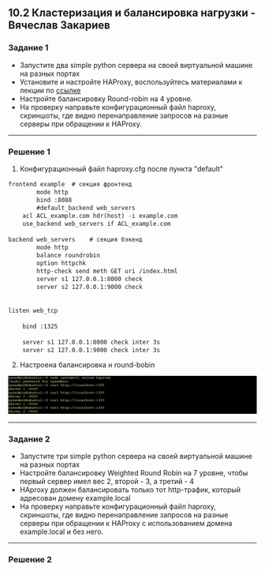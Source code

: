 ## 10.2 Кластеризация и балансировка нагрузки - Вячеслав Закариев

### Задание 1
- Запустите два simple python сервера на своей виртуальной машине на разных портах
- Установите и настройте HAProxy, воспользуйтесь материалами к лекции по [ссылке](https://github.com/netology-code/sflt-homeworks/tree/main/2)
- Настройте балансировку Round-robin на 4 уровне.
- На проверку направьте конфигурационный файл haproxy, скриншоты, где видно перенаправление запросов на разные серверы при обращении к HAProxy.

---

### Решение 1

1. Конфигурационный файл haproxy.cfg после пункта "default"

```
frontend example  # секция фронтенд
        mode http
        bind :8088
        #default_backend web_servers
	acl ACL_example.com hdr(host) -i example.com
	use_backend web_servers if ACL_example.com

backend web_servers    # секция бэкенд
        mode http
        balance roundrobin
        option httpchk
        http-check send meth GET uri /index.html
        server s1 127.0.0.1:8000 check
        server s2 127.0.0.1:9000 check


listen web_tcp

	bind :1325

	server s1 127.0.0.1:8000 check inter 3s
	server s2 127.0.0.1:9000 check inter 3s
```

2. Настроена балансировка н round-bobin

![roundrobin](https://github.com/SlavaZakariev/netology/blob/1c8216bfa5aeb20aaf4da314579a962d33e9db1e/fault-tolerance/10.2_clustering/resources/haproxy_1.1.jpg)

---

### Задание 2
- Запустите три simple python сервера на своей виртуальной машине на разных портах
- Настройте балансировку Weighted Round Robin на 7 уровне, чтобы первый сервер имел вес 2, второй - 3, а третий - 4
- HAproxy должен балансировать только тот http-трафик, который адресован домену example.local
- На проверку направьте конфигурационный файл haproxy, скриншоты, где видно перенаправление запросов на разные серверы при обращении к HAProxy c использованием домена example.local и без него.

---

### Решение 2
